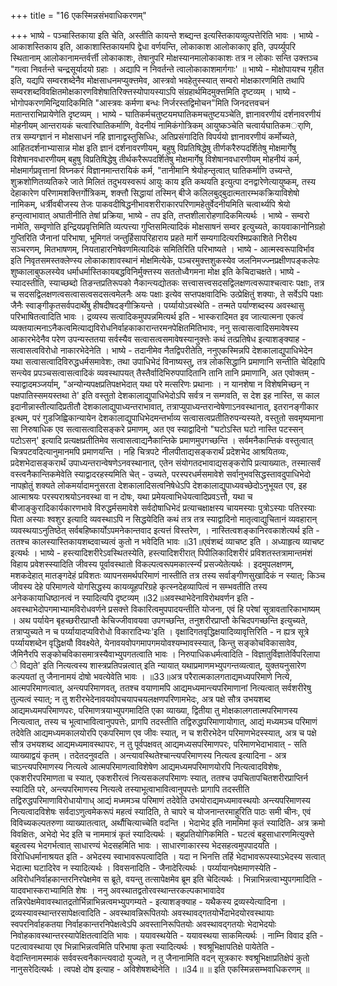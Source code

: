 +++
title = "16 एकस्मिन्नसंभवाधिकरणम्"

+++
भाष्ये - पञ्चास्तिकाया इति चेति, अस्तीति कायन्ते शब्द्यन्त इत्यस्तिकायव्युत्पत्तेरिति भावः । भाष्ये - आकाशस्तिकाय इति, आकाशास्तिकायमपि द्वेधा वर्णयन्ति, लोकाकाश आलोकाकाए इति, उपर्य्युपरि स्थितानाम् आलोकानामन्तर्वर्त्ती लोकाकाशः, तेषानुपरि मोक्षस्यानमालोकाकाशः तत्र न लोकाः सन्ति उक्त्तञ्च "गत्वा निवर्तन्ते चन्द्रसूर्यादयो ग्रहाः । अद्यापि न निवर्तन्ते त्वालोकाकाशमार्गगाः' ॥ भाष्ये - मोक्षोपायश्च गृहीत इति, यद्यपि सम्वरशब्देनैव मोक्षसाधनमप्युक्त्तमेव, आस्त्रवो भवहेतुस्स्यात् सम्वरो मोक्षकारणमिति तथापि सम्वरशब्दविवक्षितमोक्षकारणविशेषातिरिक्त्तस्योपायस्याऽपि संग्रहार्थमिदमुक्त्तमिति दृष्टव्यम् । भाष्ये - भोगोपकरणमिन्द्रियादिकमिति "आस्त्रवः कर्मणा बन्धः निर्जरस्तद्विमोचन"मिति जिनदत्तवचनं मतान्तराभिप्रायेणेति दृष्टव्यम् । भाष्ये - घातिकर्मचतुष्टयमघातिकमचतुष्टयञ्चेति, ज्ञानावरणीयं दर्शनावरणीयं मोहनीयम् आन्तरायकं चत्वारिघातिकर्माणि, वेदनीयं नामिकंगोत्रिकम् आयुष्कञ्चेति चत्वार्यघातिकमर्ाणि, तत्र सम्यग्ज्ञानं न मोक्षसाधनं नहि ज्ञानाद्वस्तुसिध्धिः, अतिप्रसंगादिति विपर्ययो ज्ञानावरणीयं कर्मोच्यते, आहितदर्शनाभ्यासान्न मोक्ष इति ज्ञानं दर्शनावरणीयम्, बहुषु विप्रतिषिद्धेषु तीर्णकरैरुपदर्शितेषु मोक्षमार्गेषु विशेषानवधारणीयम् बहुषु विप्रतिषिद्धेषु तीर्थकरैरूपदर्शितेषु मोक्षमार्गेषु विशेषानवधारणीयम् मोहनीयं कर्म, मोक्षमार्गप्रवृत्तानां विघ्नकरं विज्ञानमान्तरायिकं कर्म, "तानीमानि श्रेयोहन्तृत्वात् घातिकर्माणि उच्यन्ते, शुक्रशोणितव्यतिकरे जाते मिलितं तदुभयस्वरूपं आयुः काय इति कथयति इत्युत्पा दनद्वारेणेत्यायुष्कम्, तस्य देहाकारेण परिणामशक्त्तिर्गोत्रिकम्, शक्त्तौ सिद्धायां तस्मिन् बीजे कलिलबुद्बुदात्मतारम्भकक्रियाविशेषो नामिकम्, धर्त्रीवबीजस्य तेजः पाकवदीषिद्धनीभावशरीराकारपरिणामहेतुर्वेदनीयमिति चत्वार्थ्यपि श्रेयो हन्तृत्वाभावात् अघातीनीति तेषां प्रक्रिया, भाष्ये - तप इति, तप्तशीलारोहणादिकमित्यर्थः । भाष्ये - सम्वरो नामेति, सम्वृणोति इन्द्रियप्रवृत्तिमिति व्यत्पत्त्या गुप्तिसमित्यादिकं मोक्षसाषनं सम्वर इत्युच्यते, कायवाकानोनिग्रहो गुप्तिरिति जैनानां परिभाषा, भूमिगतं जन्तुर्हिसापरिहाराय प्रहते मार्गे सम्यगादित्यरश्मिप्रकाशिते निरीक्ष्य सञ्चरणम्, मितभाषणम्, नियताहारनिषेवणमित्यादिकं समितिरिति परिभाष्यते । भाष्ये - आत्मस्वरूपाविर्भाव इति निवृतसमस्तक्लेण्स्य लोकाकाशावस्थानं मोक्षमित्येके, पञ्चरमुक्त्तशुकस्येव जलनिमज्ज्नप्रक्षीणपङ्कलेपः शुष्कालाबुफलस्येव धर्माधर्मास्तिकायबद्धविनिर्मुक्त्तस्य सततोध्वैगमना मोक्ष इति केचिदाचक्षते। भाष्ये - स्यादस्तीति, स्याच्छब्दो तिङन्तप्रतिरूपको नैकान्त्यद्योतकः सत्त्वासत्त्वसदसद्विलक्षणत्वरूपाश्चत्वारः पक्षाः, तत्र च सदसद्विलक्षणत्वसत्वासत्वसदसत्वमेलनैः अयः पक्षाः इत्येव सप्तपक्षवादिभिः उत्प्रेक्षितुं शक्याः, ते सर्वेऽपि पक्षाः जैनैः स्वाङ्गीकृतसर्वपदार्थेषु हीषदीषदङ्गीक्रियन्ते । पर्य्यायोऽवस्थेति - तन्मते पर्याण्शब्दस्य अवस्थासु परिभाषितत्वादिति भावः । द्रव्यस्य सत्वादिकमुपपन्नमित्यर्थ इति - भास्करादिमत इव जात्यात्मना एकत्वं व्यक्तयात्मनाऽनैकत्वमित्याद्यविरोधनिर्वाहकाकारान्तरमनपेक्षितमितिभावः, ननु सत्वासत्वादिसमावेषस्य आकारभेदेनैव परेण उपन्यस्ततया सर्वस्यैव सत्वासत्वसमावेषस्यानुक्त्तेः कथं तत्प्रतिषेध इत्याशङ्क्याह - सत्वासत्वविरोधो नाकारभेदेनेति । भाष्ये - तदानीमेव नैतद्विपरीतेति, ननुएकस्मिन्नपि देशकालाद्युपाधिभेदेन यथा सत्वासत्वादिविरुद्धधर्मसमावेशः, तथा उपाधिभेदं विनाष्यस्तु, तत्र लोकसिद्धानि प्रमाणानि सन्तीति चेदिहापि सन्त्येव प्रपञ्चसत्वासत्वादिकं व्यवस्थापयत् तैस्तैर्वादिभिरुपपादितानि तानि तानि प्रमाणानि, अत एवोक्तम् - स्याद्वादमञ्जर्याम्, "अन्योन्यपक्षप्रतिपक्षभेदात् यथा परे मत्सरिणः प्रथानाः । न यानशेषा न विशेषमिच्छन् न पक्षपातिस्समयस्तथा ते' इति वस्तुतो देशकालाद्युपाधिभेदोऽपि सर्वत्र न सम्गवति, स देश इह नास्ति, स काल इदानीन्नास्तीत्यादिप्रतीतौ देशकालाद्युपाध्यन्तराभावात्, तत्राप्युपाध्यन्तरान्वेषेणाऽनवस्थानात्, इतरानङ्गीकार इत्थम्, परं गुडजिह्विकान्यायेन देशकालाद्युपाधिभेदमन्तर्भाव्य सत्वासत्वप्रतीतिरुपन्यस्यते, वस्तुतो सवमृष्यमाना सा निरुषाधिक एव सत्वासत्वादिसङ्करे प्रमाणम्, अत एव स्याद्वादिनो "घटोऽस्ति घटो नास्ति पटस्सन् पटोऽसन्' इत्यादि प्रत्यक्षप्रतीतिमेव सत्वासत्वाद्यनैकान्तिके प्रमाणमुपगच्छन्ति । सर्वमनैकान्तिकं वस्तुत्वात् चित्रपटवदित्यानुमानमपि प्रमाणयन्ति । नहि चित्रपटे नीलपीताद्यसङ्करार्थं प्रदेशभेद आश्रयितव्यः, प्रदेशभेदासङ्करार्थं उपाध्यन्तरान्वेषणेऽनवस्थानात्, एतेन संयोगतदभावाद्यसङ्करोपि प्रत्याख्यातः, तस्मात्सर्वं वस्त्वनैकान्तिकमेवेति स्याद्वादरहस्यमिति चेत् - उच्यते, परस्परधर्मसमावेशे सर्वानुभवसिद्धस्तावदुपाधिभेदो नापह्रोतुं शक्यते लोकमर्यादामनुसरता देशकालादिसत्वनिषेधेऽपि देशकालाद्युपाध्यवच्छेदोऽनुभूयत एव, इह आत्माश्रयः परस्पराश्रयोऽनवस्था वा न दोषः, यथा प्रमेयत्वाभिधेयत्वादिप्रवऽत्तौ, यथा च बीजाङ्कुरादिकार्यकारणभावे विरुद्धर्मसमावेशे सर्वदोषाधिभेदं प्रत्याचक्षाक्षस्य चायमस्याः पुत्रोऽस्याः पतिरस्याः पिता अस्याः श्वशुर इत्यादि व्यवस्थाऽपि न सिद्धयेदिति कथं तत्र तत्र स्याद्वादिनो मातृत्वाद्युचितानं व्यवहारान् व्यवस्थयाऽनुतिष्ठेत् सर्वबहिष्कार्योऽपमनेकान्तवाद इत्यत्तं विस्तरेण, । नास्तित्वशङ्कानिरवकाशेत्यर्थ इति - ततश्च कालस्यास्तिकायशब्दवाच्यत्वं कुतो न भवेदिति भावः ॥31॥एवंशब्दं व्याचष्ट इति । अध्याहृत्य व्याचष्ट इत्यर्थः । भाष्ये - हस्त्यादिशरीरेऽवस्थितस्येति, हस्त्यादिशरीरात् पिपीलिकादिशरीरं प्रविशतस्तत्रामान्तमंशं विहाय प्रवेशस्स्यादिति जीवस्य पूर्वावस्थातो विकल्पत्वरूपमकार्त्स्न्यं प्रसज्येतेत्यर्थः । इदमुपलक्षणम्, मशकदेहात् मातङ्गदेहं प्रविशतः व्यापनसमर्थपरिमाणं नास्तीति तत्र तस्य सर्वाङ्गीणसुखादिकं न स्यात्; किञ्च जीवस्य देहे परिमाणत्वे योगसिद्धस्य कायव्यूहपरिग्रहे कृत्स्नदेहव्यापित्वं न सम्भवतीति तस्य अनेककायाधिष्ठानत्वं न स्यादित्यपि दृष्टव्यम् ॥32॥अवस्थाभेदेनाविरोथवर्णन इति - अवस्थाभेदोपगमाभ्यामविरोधवर्णने प्रसक्त्ते विकारित्वमुपपादयन्तीति योजना, एवं हि परेषां सूत्रावतारिकाभाष्यम् । अथ पर्यायेन बृहच्छरीरप्राप्तौ केचिज्जीवावयवा उपगच्छन्ति, तनुशरीरप्राप्तौ केचिदपगच्छन्ति इत्युच्यते, तत्राप्युच्यते न च पर्य्यायादप्यविरोधो विकारादिभ्यः'इति । वृक्षादिगतवृद्धिक्षयादिव्यावृत्तिरिति - न ह्यत्र सूत्रे पर्य्यायशब्देन वृद्धिक्षयौ विवक्ष्येते, येनावयवोपगमापगमयोवश्यम्भावस्स्यात्, किन्तु सङ्कोचविकासावेव, जैमिनैरपि सङ्कोचविकासमात्रस्यैवाभ्युपगतत्वाति भावः । निरुपाधिकधर्मत्वादिति - विज्ञातुर्विज्ञातेर्विपरिलापा े विद्यते' इति नित्यत्वस्य शास्त्रप्रतिपन्नत्वात् इति न्यायात् यथाप्रमाणमभ्युपगन्तव्यत्वात्, युक्तयनुसारेण कल्पयतां तु जैनानामयं दोषो भवत्येवेति भावः । ॥33॥अत्र परैरात्मकालगताद्यमध्यपरिमाणे नित्ये, आत्मपरिमाणत्वात्, अन्त्यपरिमाणवत्, ततश्च वयाणामपि आद्यमध्यमान्त्यपरिमाणानां नित्यत्वात् सर्वशरीरेषु तुल्यत्वं स्यात्; न तु शरीरभेदेनावयवोपचयापचयलक्षणपरिणामभेदः, अत्र पक्षे सौत्र उभयशब्द आद्यमध्यमपरिमाणपरः, परिमाणत्रयाभ्युपगमादिति एका व्याख्या, द्वितीया तु मोक्षकालगतात्मपरिमाणस्य नित्यत्वात्, तस्य च भूत्वाभावित्वानुपपत्तेः, प्रागपि तदस्तीति तद्विरुद्धपरिमाणायोगात्, आद्यं मध्यमञ्च परिमाणं तदेवेति आद्यमध्यमकालयोरपि एकपरिमाण एव जीवः स्यात्, न च शरीरभेदेन परिमाणभेदस्स्यात्, अत्र च पक्षे सौत्र उभयशब्द आद्यमध्यमावस्थापरः, न तु पूर्वपक्षवत् आद्यमध्यसपरिमाणपरः, परिमाणभेदाभावात् - सति व्याख्याद्वयं कृतम् । तदेतदनुवदति । अन्त्यावस्थितेश्चान्त्यपरिमाणस्य नित्यत्व इत्यादिना - अत्र चाऽन्त्यपरिमाणस्य नित्यत्वे आत्मपरिमाणत्वाविशेषेण आद्यमध्यमपरिमाणयोरपि नित्यत्वादविशेषः, एकशरीरपरिमाणता च स्यात्, एकशरीरत्वं नित्यसकलपरिमाणः स्यात्, ततश्च उपचितापचितशरीरप्राप्तिर्न स्यादिति परे, अन्त्यपरिमाणस्य नित्यत्वे तस्याभूत्वाभावित्वानुपपत्तेः प्रागापि तदस्तीति तद्विरुद्धपरिमाणाविरोधायोगाध् आद्यं मध्ममञ्च परिमाणं तदेवेति उभयोराद्यमध्यमावस्थयोः अन्त्यपरिमाणस्य नित्यत्वादविशेषः सर्वदाऽणुत्वमेकरूपं महत्वं स्यादिति, ते चापरे च योजनान्तरमाहुरिति पाठः समी चीनः, एवं विविच्यकल्पतरुणा व्याख्यातत्वात्, अर्थौचित्याच्चेति वदन्ति । भेदाभेद इति नाममिमां कृतं स्यादिति- अत्र क्रमो विवक्षितः, अभेदो भेद इति च नाममात्रं कृतं स्यादित्यर्थः । बहुप्रतियोगिकमिति - घटत्वं बहुसाधारणमित्युक्त्ते बहुत्वस्य भेदगर्भत्वात् साधारण्यं भेदसहमिति भावः । साधारणाकारस्य भेदसहत्वमुपपादयति । विरोधिधर्मानाश्रयत इति - अभेदस्य स्वाभावरूपत्वादिति । यदा न भिनत्ति तर्हि भेदाभावरूपस्याऽभेदस्य सत्वात् भेदात्मा घटादिरेव न स्यादित्यर्थः । विवसनादिति - जैनादेरित्यर्थः । पर्य्यायानपेक्षमाणस्येति - अविरोधनिर्वाहकान्तरनिरपेक्षमेव स ब्रूते, वयन्तु तत्सापेक्षमेव ब्रूम इति चेदित्यर्थः । भिन्नाभिन्नत्वाभ्युपगमादिति - यादवभास्कराभ्यामिति शेषः । ननु अवस्थातद्वतोरवस्थान्तरकल्पकाभावादेव तन्निरपेक्षमेवावस्थातद्रतोर्भिन्नाभिन्नत्वमभ्युपगम्यते - इत्याशङ्क्याह - यथैकस्य द्रव्यस्येत्यादिना । द्रव्यस्यावस्थान्तरसापेक्षत्वादिति - अवस्थावन्निरूपितयोः अवस्थावद्गतयोर्भेदाभेदयोरवस्थायाः स्वपरनिर्वाहकतया निर्वाहकान्तरनिपेक्षत्वेऽपि अवस्तानिरूपितयोः अवस्थावद्गतयोः भेदाभेदयोः निवोहकावस्थान्तरस्यापेक्षितत्वादिति भावः । ययावस्थयेति - ययावस्थया साकमित्यर्थः । नाम्नि विवाद इति - पटत्वावस्थाया एव भिन्नाभिन्नत्वमिति परिभाषा कृता स्यादित्यर्थः । श्वश्रूभिक्षापतिक्षे पायेतेति - वेदान्तिनामस्माकं सर्ववस्त्वनैकान्त्यवादो युज्यते, न तु जैनानामिति वदन् सूत्रकारः श्वश्रूभिक्षाप्रतिक्षेपं कुतो नानुसरेदित्यर्थः । त्वपक्षे दोष इत्याह - अविशेषशब्देनेति । ॥34॥ ॥ इति एकस्मिन्नसम्भवाधिकरणम् ॥